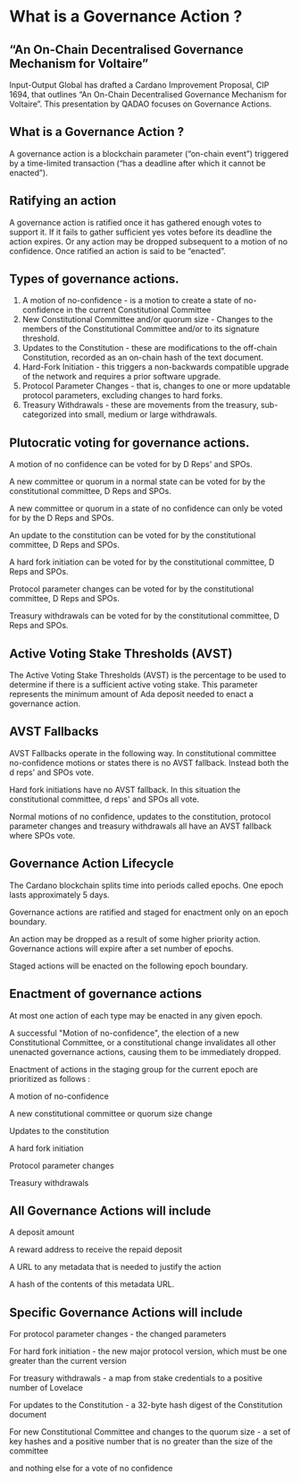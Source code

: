 # What is a Governance Action ?



## “An On-Chain Decentralised Governance Mechanism for Voltaire”

Input-Output Global has drafted a Cardano Improvement Proposal, CIP 1694, that outlines “An On-Chain Decentralised Governance Mechanism for Voltaire”. This presentation by QADAO focuses on Governance Actions.

## What is a Governance Action ?

A governance action is a blockchain parameter (“on-chain event”) triggered by a time-limited transaction (“has a deadline after which it cannot be enacted”).

## Ratifying an action

A governance action is ratified once it has gathered enough votes to support it. If it fails to gather sufficient yes votes before its deadline the action expires. Or any action may be dropped subsequent to a motion of no confidence. Once ratified an action is said to be “enacted”.

## Types of governance actions.

1. A motion of no-confidence - is a motion to create a state of no-confidence in the current Constitutional Committee
2. New Constitutional Committee and/or quorum size - Changes to the members of the Constitutional Committee and/or to its signature threshold.
3. Updates to the Constitution - these are modifications to the off-chain Constitution, recorded as an on-chain hash of the text document.
4. Hard-Fork Initiation - this triggers a non-backwards compatible upgrade of the network and requires a prior software upgrade.
5. Protocol Parameter Changes - that is, changes to one or more updatable protocol parameters, excluding changes to hard forks.
6. Treasury Withdrawals - these are movements from the treasury, sub-categorized into small, medium or large withdrawals.

## Plutocratic voting for governance actions.&#x20;

A motion of no confidence can be voted for by D Reps' and SPOs.&#x20;

A new committee or quorum in a normal state can be voted for by the constitutional committee, D Reps and SPOs.

A new committee or quorum in a state of no confidence can only be voted for by the D Reps and SPOs.

An update to the constitution can be voted for by the constitutional committee, D Reps and SPOs.&#x20;

A hard fork initiation can be voted for by the constitutional committee, D Reps and SPOs.

Protocol parameter changes can be voted for by the constitutional committee, D Reps and SPOs.&#x20;

Treasury withdrawals can be voted for by the constitutional committee, D Reps and SPOs.

## Active Voting Stake Thresholds (AVST)

The Active Voting Stake Thresholds (AVST) is the percentage to be used to determine if there is a sufficient active voting stake. This parameter represents the minimum amount of Ada deposit needed to enact a governance action.

## AVST Fallbacks

AVST Fallbacks operate in the following way. In constitutional committee no-confidence motions or states there is no AVST fallback. Instead both the d reps' and SPOs vote.

Hard fork initiations have no AVST fallback. In this situation the constitutional committee, d reps' and SPOs all vote.

Normal motions of no confidence, updates to the constitution, protocol parameter changes and treasury withdrawals all have an AVST fallback where SPOs vote.

## Governance Action Lifecycle

The Cardano blockchain splits time into periods called epochs. One epoch lasts approximately 5 days.&#x20;

Governance actions are ratified and staged for enactment only on an epoch boundary.

An action may be dropped as a result of some higher priority action. Governance actions will expire after a set number of epochs.&#x20;

Staged actions will be enacted on the following epoch boundary.

## Enactment of governance actions

At most one action of each type may be enacted in any given epoch.&#x20;

A successful "Motion of no-confidence", the election of a new Constitutional Committee, or a constitutional change invalidates all other unenacted governance actions, causing them to be immediately dropped.

Enactment of actions in the staging group for the current epoch are prioritized as follows :&#x20;

A motion of no-confidence

A new constitutional committee or quorum size change

Updates to the constitution

A hard fork initiation

Protocol parameter changes

Treasury withdrawals

## All Governance Actions will include

A deposit amount

A reward address to receive the repaid deposit

A URL to any metadata that is needed to justify the action

A hash of the contents of this metadata URL.

## Specific Governance Actions will include

For protocol parameter changes - the changed parameters&#x20;

For hard fork initiation - the new major protocol version, which must be one greater than the current version&#x20;

For treasury withdrawals - a map from stake credentials to a positive number of Lovelace&#x20;

For updates to the Constitution - a 32-byte hash digest of the Constitution document

For new Constitutional Committee and changes to the quorum size - a set of key hashes and a positive number that is no greater than the size of the committee

and nothing else for a vote of no confidence
